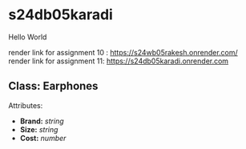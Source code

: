 # s24db05karadi
Hello World

render link for assignment 10 : https://s24wb05rakesh.onrender.com/<br>
render link for assignment 11: <https://s24db05karadi.onrender.com>

## Class: Earphones

Attributes:
- **Brand:** *string*
- **Size:** *string*
- **Cost:** *number*
